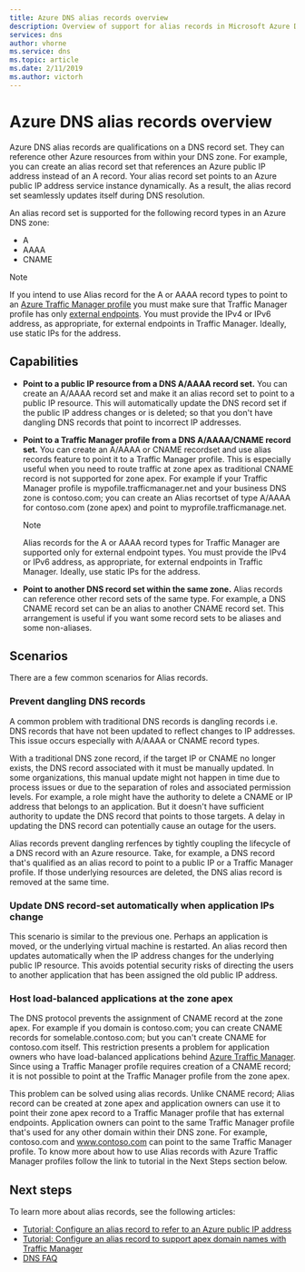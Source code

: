 ```yaml
---
title: Azure DNS alias records overview
description: Overview of support for alias records in Microsoft Azure DNS.
services: dns
author: vhorne
ms.service: dns
ms.topic: article
ms.date: 2/11/2019
ms.author: victorh
---
```


# Azure DNS alias records overview

Azure DNS alias records are qualifications on a DNS record set. They can reference other Azure resources from within your DNS zone. For example, you can create an alias record set that references an Azure public IP address instead of an A record. Your alias record set points to an Azure public IP address service instance dynamically. As a result, the alias record set seamlessly updates itself during DNS resolution.

An alias record set is supported for the following record types in an Azure DNS zone: 

- A 
- AAAA 
- CNAME 

> [!NOTE]
> If you intend to use Alias record for the A or AAAA record types to point to an [Azure Traffic Manager profile](../traffic-manager/quickstart-create-traffic-manager-profile.md) you must make sure that Traffic Manager profile has only [external endpoints](../traffic-manager/traffic-manager-endpoint-types.md#external-endpoints). You must provide the IPv4 or IPv6 address, as appropriate, for external endpoints in Traffic Manager. Ideally, use static IPs for the address.

## Capabilities

- **Point to a public IP resource from a DNS A/AAAA record set.** You can create an A/AAAA record set and make it an alias record set to point to a public IP resource. This will automatically update the DNS record set if the public IP address changes or is deleted; so that you don't have dangling DNS records that point to incorrect IP addresses.

- **Point to a Traffic Manager profile from a DNS A/AAAA/CNAME record set.** You can create an A/AAAA or CNAME recordset and use alias records feature to point it to a Traffic Manager profile. This is especially useful when you need to route traffic at zone apex as traditional CNAME record is not supported for zone apex. For example if your Traffic Manager profile is mypofile.trafficmanager.net and your business DNS zone is contoso.com; you can create an Alias recortset of type A/AAAA for contoso.com (zone apex) and point to myprofile.trafficmanage.net.

   > [!NOTE]
   > Alias records for the A or AAAA record types for Traffic Manager are supported only for external endpoint types. You must provide the IPv4 or IPv6 address, as appropriate, for external endpoints in Traffic Manager. Ideally, use static IPs for the address.
   
- **Point to another DNS record set within the same zone.** Alias records can reference other record sets of the same type. For example, a DNS CNAME record set can be an alias to another CNAME record set. This arrangement is useful if you want some record sets to be aliases and some non-aliases.

## Scenarios
There are a few common scenarios for Alias records.

### Prevent dangling DNS records
A common problem with traditional DNS records is dangling records i.e. DNS records that have not been updated to reflect changes to IP addresses. This issue occurs especially with A/AAAA or CNAME record types. 

With a traditional DNS zone record, if the target IP or CNAME no longer exists, the DNS record associated with it must be manually updated. In some organizations, this manual update might not happen in time due to process issues or due to the separation of roles and associated permission levels. For example, a role might have the authority to delete a CNAME or IP address that belongs to an application. But it doesn't have sufficient authority to update the DNS record that points to those targets. A delay in updating the DNS record can potentially cause an outage for the users.

Alias records prevent dangling rerfences by tightly coupling the lifecycle of a DNS record with an Azure resource. Take, for example, a DNS record that's qualified as an alias record to point to a public IP or a Traffic Manager profile. If those underlying resources are deleted, the DNS alias record is removed at the same time.

### Update DNS record-set automatically when application IPs change

This scenario is similar to the previous one. Perhaps an application is moved, or the underlying virtual machine is restarted. An alias record then updates automatically when the IP address changes for the underlying public IP resource. This avoids potential security risks of directing the users to another application that has been assigned the old public IP address.

### Host load-balanced applications at the zone apex

The DNS protocol prevents the assignment of CNAME record at the zone apex. For example if you domain is contoso.com; you can create CNAME records for somelable.contoso.com; but you can't create CNAME for contoso.com itself.
This restriction presents a problem for application owners who have load-balanced applications behind [Azure Traffic Manager](../traffic-manager/traffic-manager-overview.md). Since using a Traffic Manager profile requires creation of a CNAME record; it is not possible to point at the Traffic Manager profile from the zone apex. 

This problem can be solved using alias records. Unlike CNAME record; Alias record can be created at zone apex and application owners can use it to point their zone apex record to a Traffic Manager profile that has external endpoints. Application owners can point to the same Traffic Manager profile that's used for any other domain within their DNS zone. 
For example, contoso.com and www.contoso.com can point to the same Traffic Manager profile. To know more about how to use Alias records with Azure Traffic Manager profiles follow the link to tutorial in the Next Steps section below.

## Next steps

To learn more about alias records, see the following articles:

- [Tutorial: Configure an alias record to refer to an Azure public IP address](tutorial-alias-pip.md)
- [Tutorial: Configure an alias record to support apex domain names with Traffic Manager](tutorial-alias-tm.md)
- [DNS FAQ](https://docs.microsoft.com/azure/dns/dns-faq#alias-records)
